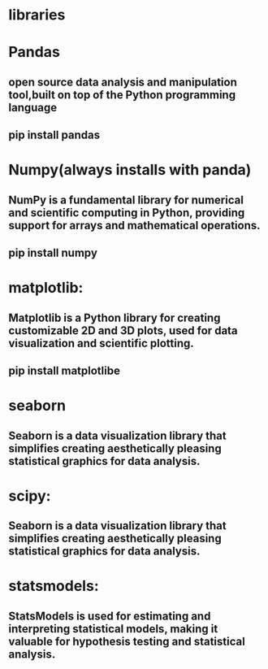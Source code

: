 # libraries
# Pandas
## open source data analysis and manipulation tool,built on top of the Python programming language
## pip install pandas

# Numpy(always installs with panda)
## NumPy is a fundamental library for numerical and scientific computing in Python, providing support for arrays and mathematical operations.
## pip install numpy

# matplotlib:
## Matplotlib is a Python library for creating customizable 2D and 3D plots, used for data visualization and scientific plotting.
## pip install matplotlibe

# seaborn 
## Seaborn is a data visualization library that simplifies creating aesthetically pleasing statistical graphics for data analysis.

# scipy:
## Seaborn is a data visualization library that simplifies creating aesthetically pleasing statistical graphics for data analysis.

# statsmodels:  
## StatsModels is used for estimating and interpreting statistical models, making it valuable for hypothesis testing and statistical analysis.